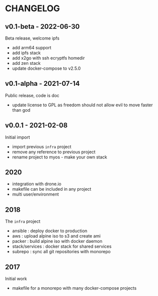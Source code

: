 # CHANGELOG

## v0.1-beta - 2022-06-30

Beta release, welcome ipfs

* add arm64 support
* add ipfs stack
* add x2go with ssh ecryptfs homedir
* add zen stack
* update docker-compose to v2.5.0

## v0.1-alpha - 2021-07-14

Public release, code is doc

* update license to GPL as freedom should not allow evil to move faster than god

## v0.0.1 - 2021-02-08

Initial import

* import previous `infra` project
* remove any reference to previous project
* rename project to myos - make your own stack

## 2020

* integration with drone.io
* makefile can be included in any project
* multi user/environment

## 2018

The `infra` project

* ansible : deploy docker to production
* aws : upload alpine iso to s3 and create ami
* packer : build alpine iso with docker daemon
* stack/services : docker stack for shared services
* subrepo : sync all git repositories with monorepo

## 2017

Initial work

* makefile for a monorepo with many docker-compose projects
